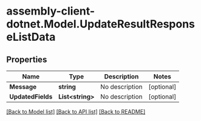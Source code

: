 # assembly-client-dotnet.Model.UpdateResultResponseListData
## Properties

Name | Type | Description | Notes
------------ | ------------- | ------------- | -------------
**Message** | **string** | No description | [optional] 
**UpdatedFields** | **List&lt;string&gt;** | No description | [optional] 

[[Back to Model list]](../README.md#documentation-for-models) [[Back to API list]](../README.md#documentation-for-api-endpoints) [[Back to README]](../README.md)

